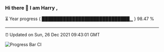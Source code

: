 ### Hi there 👋 I am Harry , 

⏳ Year progress { █████████████████████████████▁ } 98.47 %

---

⏰ Updated on Sun, 26 Dec 2021 09:43:01 GMT

![Progress Bar CI](https://github.com/duykhang68/duykhang68/workflows/Progress%20Bar%20CI/badge.svg)
